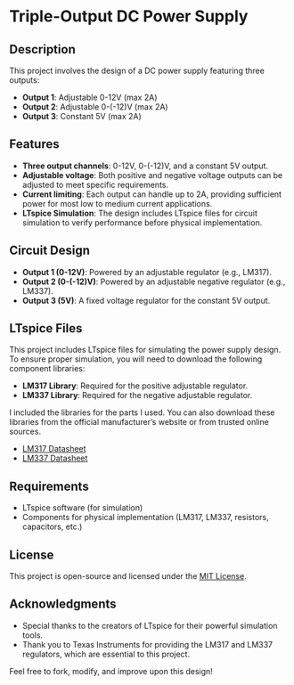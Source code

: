 # Triple-Output DC Power Supply

## Description
This project involves the design of a DC power supply featuring three outputs:

- **Output 1**: Adjustable 0-12V (max 2A)
- **Output 2**: Adjustable 0-(-12)V (max 2A)
- **Output 3**: Constant 5V (max 2A)

## Features
- **Three output channels**: 0-12V, 0-(-12)V, and a constant 5V output.
- **Adjustable voltage**: Both positive and negative voltage outputs can be adjusted to meet specific requirements.
- **Current limiting**: Each output can handle up to 2A, providing sufficient power for most low to medium current applications.
- **LTspice Simulation**: The design includes LTspice files for circuit simulation to verify performance before physical implementation.

## Circuit Design
- **Output 1 (0-12V)**: Powered by an adjustable regulator (e.g., LM317).
- **Output 2 (0-(-12)V)**: Powered by an adjustable negative regulator (e.g., LM337).
- **Output 3 (5V)**: A fixed voltage regulator for the constant 5V output.

## LTspice Files
This project includes LTspice files for simulating the power supply design. To ensure proper simulation, you will need to download the following component libraries:

- **LM317 Library**: Required for the positive adjustable regulator.
- **LM337 Library**: Required for the negative adjustable regulator.

I included the libraries for the parts I used. You can also download these libraries from the official manufacturer’s website or from trusted online sources.

- [LM317 Datasheet](https://www.ti.com/product/LM317)
- [LM337 Datasheet](https://www.ti.com/product/LM337)

## Requirements
- LTspice software (for simulation)
- Components for physical implementation (LM317, LM337, resistors, capacitors, etc.)

## License
This project is open-source and licensed under the [MIT License](LICENSE).

## Acknowledgments
- Special thanks to the creators of LTspice for their powerful simulation tools.
- Thank you to Texas Instruments for providing the LM317 and LM337 regulators, which are essential to this project.

Feel free to fork, modify, and improve upon this design!
